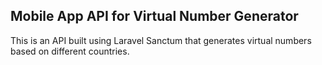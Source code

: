 ## Mobile App API for Virtual Number Generator
This is an API built using Laravel Sanctum that generates virtual numbers based on different countries.
